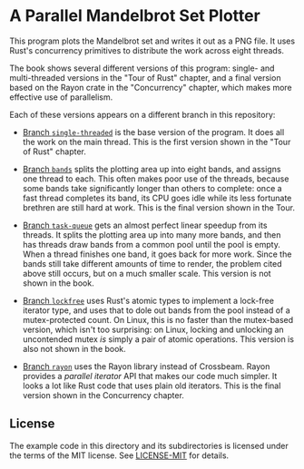 # A Parallel Mandelbrot Set Plotter

This program plots the Mandelbrot set and writes it out as a PNG file. It uses Rust's concurrency primitives to distribute the work across eight threads.

The book shows several different versions of this program: single- and multi-threaded versions in the "Tour of Rust" chapter, and a final version based on the Rayon crate in the "Concurrency" chapter, which makes more effective use of parallelism.

Each of these versions appears on a different branch in this repository:

*   [Branch `single-threaded`](https://github.com/ProgrammingRust/mandelbrot/tree/single-threaded)
    is the base version of the program. It does all the work on the main
    thread. This is the first version shown in the "Tour of Rust" chapter.

*   [Branch `bands`](https://github.com/ProgrammingRust/mandelbrot/tree/bands)
    splits the plotting area up into eight bands, and assigns one thread to
    each. This often makes poor use of the threads, because some bands take
    significantly longer than others to complete: once a fast thread completes
    its band, its CPU goes idle while its less fortunate brethren are still hard
    at work. This is the final version shown in the Tour.

  *   [Branch `task-queue`](https://github.com/ProgrammingRust/mandelbrot/tree/task-queue)
      gets an almost perfect linear speedup from its threads. It splits
      the plotting area up into many more bands, and then has threads draw
      bands from a common pool until the pool is empty. When a thread
      finishes one band, it goes back for more work. Since the bands still
      take different amounts of time to render, the problem cited above
      still occurs, but on a much smaller scale. This version is not shown in the book.

*   [Branch `lockfree`](https://github.com/ProgrammingRust/mandelbrot/tree/lockfree)
    uses Rust's atomic types to implement a lock-free iterator type, and
    uses that to dole out bands from the pool instead of a
    mutex-protected count. On Linux, this is no faster than the
    mutex-based version, which isn't too surprising: on Linux, locking
    and unlocking an uncontended mutex *is* simply a pair of atomic
    operations. This version is also not shown in the book.

*   [Branch `rayon`](https://github.com/ProgrammingRust/mandelbrot/tree/rayon)
    uses the Rayon library instead of Crossbeam. Rayon provides a *parallel
    iterator* API that makes our code much simpler. It looks a lot like Rust
    code that uses plain old iterators. This is the final version shown in the
    Concurrency chapter.

## License

The example code in this directory and its subdirectories is licensed under the
terms of the MIT license. See [LICENSE-MIT](LICENSE-MIT) for details.
